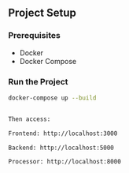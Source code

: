 ## Project Setup

### Prerequisites
- Docker
- Docker Compose

### Run the Project
```bash
docker-compose up --build


Then access:

Frontend: http://localhost:3000

Backend: http://localhost:5000

Processor: http://localhost:8000